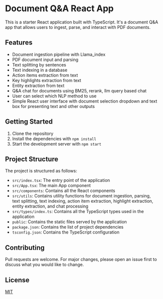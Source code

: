# Document Q&A React App

This is a starter React application built with TypeScript. It's a document Q&A app that allows users to ingest, parse, and interact with PDF documents.

## Features

- Document ingestion pipeline with Llama_index
- PDF document input and parsing
- Text splitting by sentences
- Text indexing in a database
- Action items extraction from text
- Key highlights extraction from text
- Entity extraction from text
- Q&A chat for documents using BM25, rerank, llm query based chat
- User can select which NLP method to use
- Simple React user interface with document selection dropdown and text box for presenting text and other outputs

## Getting Started

1. Clone the repository
2. Install the dependencies with `npm install`
3. Start the development server with `npm start`

## Project Structure

The project is structured as follows:

- `src/index.tsx`: The entry point of the application
- `src/App.tsx`: The main App component
- `src/components`: Contains all the React components
- `src/utils`: Contains utility functions for document ingestion, parsing, text splitting, text indexing, action item extraction, highlight extraction, entity extraction, and chat processing
- `src/types/index.ts`: Contains all the TypeScript types used in the application
- `public`: Contains the static files served by the application
- `package.json`: Contains the list of project dependencies
- `tsconfig.json`: Contains the TypeScript configuration

## Contributing

Pull requests are welcome. For major changes, please open an issue first to discuss what you would like to change.

## License

[MIT](https://choosealicense.com/licenses/mit/)